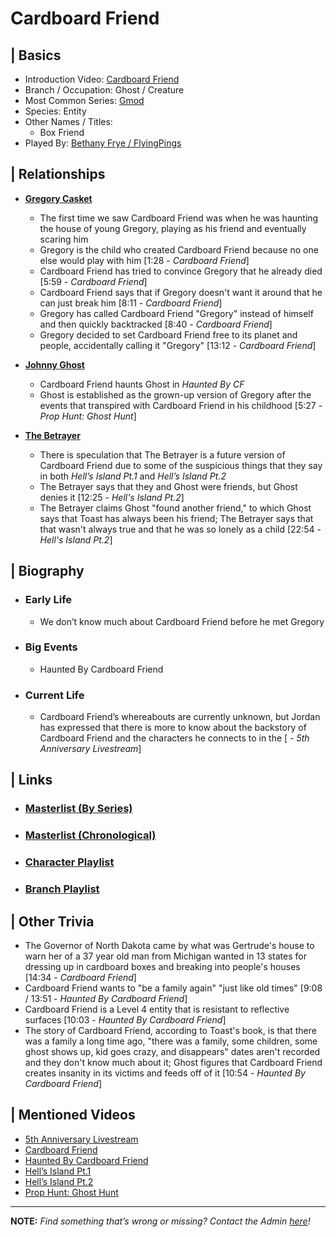 # Cardboard Friend  


## | Basics  
- Introduction Video: [Cardboard Friend](https://youtu.be/gHrJoNfyna4)  
- Branch / Occupation: Ghost / Creature  
- Most Common Series: [Gmod]()  
- Species: Entity  
- Other Names / Titles:   
  - Box Friend  
- Played By: [Bethany Frye / FlyingPings](./3.Siblings/3.3.Bethany-Frye-FlyingPings.md)  


## | Relationships  
- [**Gregory Casket**]()  
  - The first time we saw Cardboard Friend was when he was haunting the house of young Gregory, playing as his friend and eventually scaring him
  - Gregory is the child who created Cardboard Friend because no one else would play with him [1:28 - *Cardboard Friend*]
  - Cardboard Friend has tried to convince Gregory that he already died [5:59 - *Cardboard Friend*]
  - Cardboard Friend says that if Gregory doesn't want it around that he can just break him [8:11 - *Cardboard Friend*]
  - Gregory has called Cardboard Friend "Gregory" instead of himself and then quickly backtracked [8:40 - *Cardboard Friend*]
  - Gregory decided to set Cardboard Friend free to its planet and people, accidentally calling it "Gregory" [13:12 - *Cardboard Friend*]

- [**Johnny Ghost**]()  
  - Cardboard Friend haunts Ghost in *Haunted By CF*
  - Ghost is established as the grown-up version of Gregory after the events that transpired with Cardboard Friend in his childhood [5:27 - *Prop Hunt: Ghost Hunt*]

- [**The Betrayer**]()
  - There is speculation that The Betrayer is a future version of Cardboard Friend due to some of the suspicious things that they say in both *Hell’s Island Pt.1* and *Hell’s Island Pt.2*
  - The Betrayer says that they and Ghost were friends, but Ghost denies it [12:25 - *Hell's Island Pt.2*]
   - The Betrayer claims Ghost "found another friend," to which Ghost says that Toast has always been his friend; The Betrayer says that that wasn't always true and that he was so lonely as a child [22:54 - *Hell's Island Pt.2*]


## | Biography  
- ### Early Life  
  - We don’t know much about Cardboard Friend before he met Gregory  
- ### Big Events  
  - Haunted By Cardboard Friend
- ### Current Life  
  - Cardboard Friend’s whereabouts are currently unknown, but Jordan has expressed that there is more to know about the backstory of Cardboard Friend and the characters he connects to in the [ - *5th Anniversary Livestream*]

 
## | Links  
- ### [Masterlist \(By Series)](https://docs.google.com/document/d/1P4ZRD6jhglXKt3SsYtIAv_rMaoukohVZo7UtJlB7gJU/edit)  
- ### [Masterlist \(Chronological)](https://docs.google.com/document/d/13oE9ME_8PNXHDKpw5HVfEFSxjqhHP0kOD7ag5coS6h0/edit)
- ### [Character Playlist]()  
- ### [Branch Playlist]()  


## | Other Trivia  
- The Governor of North Dakota came by what was Gertrude's house to warn her of a 37 year old man from Michigan wanted in 13 states for dressing up in cardboard boxes and breaking into people's houses [14:34 - *Cardboard Friend*]  
- Cardboard Friend wants to "be a family again" "just like old times" [9:08 / 13:51 - *Haunted By Cardboard Friend*]  
- Cardboard Friend is a Level 4 entity that is resistant to reflective surfaces [10:03 - *Haunted By Cardboard Friend*]  
- The story of Cardboard Friend, according to Toast's book, is that there was a family a long time ago, "there was a family, some children, some ghost shows up, kid goes crazy, and disappears" dates aren't recorded and they don't know much about it; Ghost figures that Cardboard Friend creates insanity in its victims and feeds off of it [10:54 - *Haunted By Cardboard Friend*]  


## | Mentioned Videos
- [5th Anniversary Livestream]()
- [Cardboard Friend]()
- [Haunted By Cardboard Friend]()
- [Hell’s Island Pt.1]()
- [Hell’s Island Pt.2]()
- [Prop Hunt: Ghost Hunt]()

----

**NOTE:** *Find something that’s wrong or missing? Contact the Admin [here](./chapter_2.md)!*